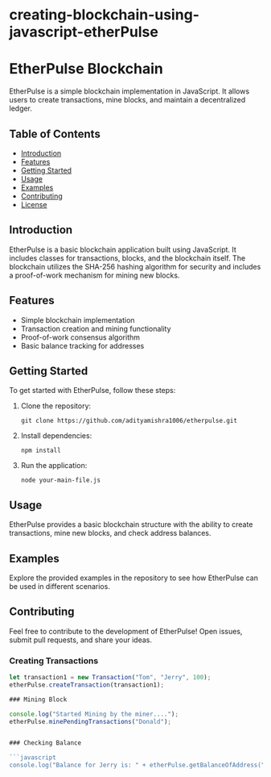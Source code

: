 # creating-blockchain-using-javascript-etherPulse
# EtherPulse Blockchain

EtherPulse is a simple blockchain implementation in JavaScript. It allows users to create transactions, mine blocks, and maintain a decentralized ledger.

## Table of Contents
- [Introduction](#introduction)
- [Features](#features)
- [Getting Started](#getting-started)
- [Usage](#usage)
- [Examples](#examples)
- [Contributing](#contributing)
- [License](#license)

## Introduction

EtherPulse is a basic blockchain application built using JavaScript. It includes classes for transactions, blocks, and the blockchain itself. The blockchain utilizes the SHA-256 hashing algorithm for security and includes a proof-of-work mechanism for mining new blocks.

## Features

- Simple blockchain implementation
- Transaction creation and mining functionality
- Proof-of-work consensus algorithm
- Basic balance tracking for addresses

## Getting Started

To get started with EtherPulse, follow these steps:

1. Clone the repository:

    ```
    git clone https://github.com/adityamishra1006/etherpulse.git
    ```

2. Install dependencies:

    ```
    npm install
    ```

3. Run the application:

    ```
    node your-main-file.js
    ```

## Usage

EtherPulse provides a basic blockchain structure with the ability to create transactions, mine new blocks, and check address balances.

## Examples
Explore the provided examples in the repository to see how EtherPulse can be used in different scenarios.

## Contributing
Feel free to contribute to the development of EtherPulse! Open issues, submit pull requests, and share your ideas.

### Creating Transactions

```javascript
let transaction1 = new Transaction("Tom", "Jerry", 100);
etherPulse.createTransaction(transaction1);

### Mining Block

console.log("Started Mining by the miner....");
etherPulse.minePendingTransactions("Donald");


### Checking Balance

```javascript
console.log("Balance for Jerry is: " + etherPulse.getBalanceOfAddress("Jerry"));

